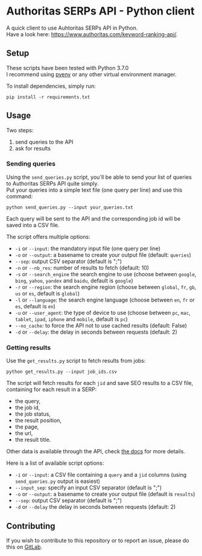 # Authoritas SERPs API - Python client

A quick client to use Auhtoritas SERPs API in Python.  
Have a look here: <https://www.authoritas.com/keyword-ranking-api/>.  


## Setup

These scripts have been tested with Python 3.7.0  
I recommend using [pyenv](https://github.com/pyenv/pyenv) or any other virtual environment manager.  

To install dependencies, simply run:  

```
pip install -r requirements.txt  
```

## Usage

Two steps:  

1. send queries to the API  
2. ask for results  

### Sending queries

Using the `send_queries.py` script, you'll be able to send your list of queries to Authoritas SERPs API quite simply.   
Put your queries into a simple text file (one query per line) and use this command:  

```
python send_queries.py --input your_queries.txt  
```

Each query will be sent to the API and the corresponding job id will be saved into a CSV file.  

The script offers multiple options:  
- `-i` or `--input`: the mandatory input file (one query per line)  
- `-o` or `--output`: a basename to create your output file (default: `queries`)  
- `--sep`: output CSV separator (default is ";")  
- `-n` or `--nb_res`: number of results to fetch (default: 10)  
- `-s` or `--search_engine` the search engine to use (choose between `google`, `bing`, `yahoo`, `yandex` and `baidu`, default is `google`)  
- `-r` or `--region`: the search engine region (choose between `global`, `fr`, `gb`, `us` or `es`, default is `global`)  
- `-l` or `--language`: the search engine language (choose between `en`, `fr` or `es`, default is `en`)  
- `-u` or `--user_agent`: the type of device to use (choose between `pc`, `mac`, `tablet`, `ipad`, `iphone` and `mobile`, default is `pc`)  
- `--no_cache`: to force the API not to use cached results (default: False)  
- `-d` or `--delay`: the delay in seconds between requests (default: 2)  

### Getting results

Use the `get_results.py` script to fetch results from jobs:  
```
python get_results.py --input job_ids.csv  
```

The script will fetch results for each `jid` and save SEO results to a CSV file, containing for each result in a SERP:  
- the query,  
- the job id,
- the job status,
- the result position,  
- the page,  
- the url, 
- the result title.  

Other data is available through the API, check [the docs](http://docs.authoritas.com/serps/) for more details.  

Here is a list of available script options:  
- `-i` or `--input`: a CSV file containing a `query` and a `jid` columns (using `send_queries.py` output is easiest)  
- `--input_sep`: specify an input CSV separator (default is ";")  
- `-o` or `--output`: a basename to create your output file (default is `results`)  
- `--sep`: output CSV separator (default is ";")  
- `-d` or `--delay` the delay in seconds between requests (default: 2)   



## Contributing

If you wish to contribute to this repository or to report an issue, please do this on [GitLab](https://gitlab.com/databulle/python-authoritas-api-client).  
